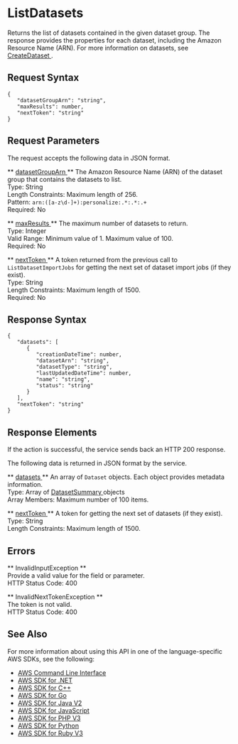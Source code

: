 # ListDatasets<a name="API_ListDatasets"></a>

Returns the list of datasets contained in the given dataset group\. The response provides the properties for each dataset, including the Amazon Resource Name \(ARN\)\. For more information on datasets, see [ CreateDataset ](API_CreateDataset.md)\.

## Request Syntax<a name="API_ListDatasets_RequestSyntax"></a>

```
{
   "datasetGroupArn": "string",
   "maxResults": number,
   "nextToken": "string"
}
```

## Request Parameters<a name="API_ListDatasets_RequestParameters"></a>

The request accepts the following data in JSON format\.

 ** [ datasetGroupArn ](#API_ListDatasets_RequestSyntax) **   <a name="personalize-ListDatasets-request-datasetGroupArn"></a>
The Amazon Resource Name \(ARN\) of the dataset group that contains the datasets to list\.  
Type: String  
Length Constraints: Maximum length of 256\.  
Pattern: `arn:([a-z\d-]+):personalize:.*:.*:.+`   
Required: No

 ** [ maxResults ](#API_ListDatasets_RequestSyntax) **   <a name="personalize-ListDatasets-request-maxResults"></a>
The maximum number of datasets to return\.  
Type: Integer  
Valid Range: Minimum value of 1\. Maximum value of 100\.  
Required: No

 ** [ nextToken ](#API_ListDatasets_RequestSyntax) **   <a name="personalize-ListDatasets-request-nextToken"></a>
A token returned from the previous call to `ListDatasetImportJobs` for getting the next set of dataset import jobs \(if they exist\)\.  
Type: String  
Length Constraints: Maximum length of 1500\.  
Required: No

## Response Syntax<a name="API_ListDatasets_ResponseSyntax"></a>

```
{
   "datasets": [ 
      { 
         "creationDateTime": number,
         "datasetArn": "string",
         "datasetType": "string",
         "lastUpdatedDateTime": number,
         "name": "string",
         "status": "string"
      }
   ],
   "nextToken": "string"
}
```

## Response Elements<a name="API_ListDatasets_ResponseElements"></a>

If the action is successful, the service sends back an HTTP 200 response\.

The following data is returned in JSON format by the service\.

 ** [ datasets ](#API_ListDatasets_ResponseSyntax) **   <a name="personalize-ListDatasets-response-datasets"></a>
An array of `Dataset` objects\. Each object provides metadata information\.  
Type: Array of [ DatasetSummary ](API_DatasetSummary.md) objects  
Array Members: Maximum number of 100 items\.

 ** [ nextToken ](#API_ListDatasets_ResponseSyntax) **   <a name="personalize-ListDatasets-response-nextToken"></a>
A token for getting the next set of datasets \(if they exist\)\.  
Type: String  
Length Constraints: Maximum length of 1500\.

## Errors<a name="API_ListDatasets_Errors"></a>

 ** InvalidInputException **   
Provide a valid value for the field or parameter\.  
HTTP Status Code: 400

 ** InvalidNextTokenException **   
The token is not valid\.  
HTTP Status Code: 400

## See Also<a name="API_ListDatasets_SeeAlso"></a>

For more information about using this API in one of the language\-specific AWS SDKs, see the following:
+  [ AWS Command Line Interface](https://docs.aws.amazon.com/goto/aws-cli/personalize-2018-05-22/ListDatasets) 
+  [ AWS SDK for \.NET](https://docs.aws.amazon.com/goto/DotNetSDKV3/personalize-2018-05-22/ListDatasets) 
+  [ AWS SDK for C\+\+](https://docs.aws.amazon.com/goto/SdkForCpp/personalize-2018-05-22/ListDatasets) 
+  [ AWS SDK for Go](https://docs.aws.amazon.com/goto/SdkForGoV1/personalize-2018-05-22/ListDatasets) 
+  [ AWS SDK for Java V2](https://docs.aws.amazon.com/goto/SdkForJavaV2/personalize-2018-05-22/ListDatasets) 
+  [ AWS SDK for JavaScript](https://docs.aws.amazon.com/goto/AWSJavaScriptSDK/personalize-2018-05-22/ListDatasets) 
+  [ AWS SDK for PHP V3](https://docs.aws.amazon.com/goto/SdkForPHPV3/personalize-2018-05-22/ListDatasets) 
+  [ AWS SDK for Python](https://docs.aws.amazon.com/goto/boto3/personalize-2018-05-22/ListDatasets) 
+  [ AWS SDK for Ruby V3](https://docs.aws.amazon.com/goto/SdkForRubyV3/personalize-2018-05-22/ListDatasets) 